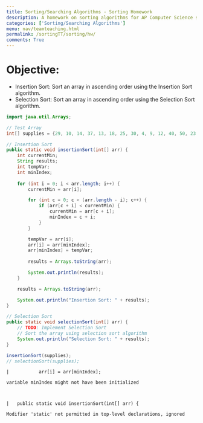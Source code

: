 ```yaml
---
title: Sorting/Searching Algorithms - Sorting Homework
description: A homework on sorting algorithms for AP Computer Science students.
categories: ['Sorting/Searching Algorithms']
menu: nav/teamteaching.html
permalink: /sortingTT/sorting/hw/
comments: True
---
```


# **Objective:**
- Insertion Sort: Sort an array in ascending order using the Insertion Sort algorithm.
- Selection Sort: Sort an array in ascending order using the Selection Sort algorithm.


```Java
import java.util.Arrays;

// Test Array
int[] supplies = {29, 10, 14, 37, 13, 18, 25, 30, 4, 9, 12, 40, 50, 23, 28};

// Insertion Sort
public static void insertionSort(int[] arr) {
    int currentMin;
    String results;
    int tempVar;
    int minIndex;
    
    for (int i = 0; i < arr.length; i++) {
        currentMin = arr[i];

        for (int c = 0; c < (arr.length - i); c++) {
            if (arr[c + i] < currentMin) {
                currentMin = arr[c + i];
                minIndex = c + i;
            }
        }

        tempVar = arr[i];
        arr[i] = arr[minIndex];
        arr[minIndex] = tempVar;
        
        results = Arrays.toString(arr);

        System.out.println(results);
    }

    results = Arrays.toString(arr);

    System.out.println("Insertion Sort: " + results);
}

// Selection Sort
public static void selectionSort(int[] arr) {
    // TODO: Implement Selection Sort
    // Sort the array using selection sort algorithm
    System.out.println("Selection Sort: " + results);
}

insertionSort(supplies);
// selectionSort(supplies);
```


    |           arr[i] = arr[minIndex];

    variable minIndex might not have been initialized

    

    |   public static void insertionSort(int[] arr) {

    Modifier 'static' not permitted in top-level declarations, ignored

    

